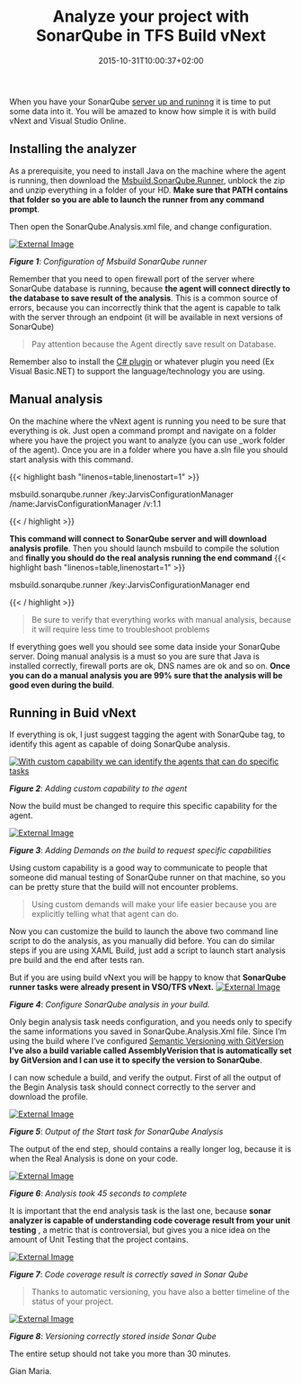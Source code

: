 ﻿---
title: "Analyze your project with SonarQube in TFS Build vNext"
description: ""
date: 2015-10-31T10:00:37+02:00
draft: false
tags: [Agile,sonarqube]
categories: [Agile]
---
When you have your SonarQube [server up and runinng](http://www.codewrecks.com/blog/index.php/2015/10/30/installing-sonarqube-on-windows-and-sql-server/) it is time to put some data into it. You will be amazed to know how simple it is with build vNext and Visual Studio Online.

## Installing the analyzer

As a prerequisite, you need to install Java on the machine where the agent is running, then download the [Msbuild.SonarQube.Runner](http://docs.sonarqube.org/display/SONAR/Installing+and+Configuring+MSBuild+SonarQube+Runner), unblock the zip and unzip everything in a folder of your HD.  **Make sure that PATH contains that folder so you are able to launch the runner from any command prompt**.

Then open the SonarQube.Analysis.xml file, and change configuration.

[![External Image](https://www.codewrecks.com/blog/wp-content/uploads/2015/10/image_thumb26.png "Configuration of Msbuild SonarQube runner")](https://www.codewrecks.com/blog/wp-content/uploads/2015/10/image26.png)

 ***Figure 1***: *Configuration of Msbuild SonarQube runner*

Remember that you need to open firewall port of the server where SonarQube database is running, because  **the agent will connect directly to the database to save result of the analysis**. This is a common source of errors, because you can incorrectly think that the agent is capable to talk with the server through an endpoint (it will be available in next versions of SonarQube)

> Pay attention because the Agent directly save result on Database.

Remember also to install the [C# plugin](http://redirect.sonarsource.com/plugins/csharp.html) or whatever plugin you need (Ex Visual Basic.NET) to support the language/technology you are using.

## Manual analysis

On the machine where the vNext agent is running you need to be sure that everything is ok. Just open a command prompt and navigate on a folder where you have the project you want to analyze (you can use \_work folder of the agent). Once you are in a folder where you have a.sln file you should start analysis with this command.

{{< highlight bash "linenos=table,linenostart=1" >}}


msbuild.sonarqube.runner /key:JarvisConfigurationManager /name:JarvisConfigurationManager 
   /v:1.1

{{< / highlight >}}

 **This command will connect to SonarQube server and will download analysis profile**. Then you should launch msbuild to compile the solution and  **finally you should do the real analysis running the end command** {{< highlight bash "linenos=table,linenostart=1" >}}


msbuild.sonarqube.runner /key:JarvisConfigurationManager end

{{< / highlight >}}

> Be sure to verify that everything works with manual analysis, because it will require less time to troubleshoot problems

If everything goes well you should see some data inside your SonarQube server. Doing manual analysis is a must so you are sure that Java is installed correctly, firewall ports are ok, DNS names are ok and so on.  **Once you can do a manual analysis you are 99% sure that the analysis will be good even during the build**.

## Running in Buid vNext

If everything is ok, I just suggest tagging the agent with SonarQube tag, to identify this agent as capable of doing SonarQube analysis.

[![With custom capability we can identify the agents that can do specific tasks](https://www.codewrecks.com/blog/wp-content/uploads/2015/10/image_thumb27.png "Adding custom capability to the agent ")](https://www.codewrecks.com/blog/wp-content/uploads/2015/10/image27.png)

 ***Figure 2***: *Adding custom capability to the agent*

Now the build must be changed to require this specific capability for the agent.

[![External Image](https://www.codewrecks.com/blog/wp-content/uploads/2015/10/image_thumb28.png "Adding Demands on the build to request specific capabilities")](https://www.codewrecks.com/blog/wp-content/uploads/2015/10/image28.png)

 ***Figure 3***: *Adding Demands on the build to request specific capabilities*

Using custom capability is a good way to communicate to people that someone did manual testing of SonarQube runner on that machine, so you can be pretty sture that the build will not encounter problems.

> Using custom demands will make your life easier because you are explicitly telling what that agent can do.

Now you can customize the build to launch the above two command line script to do the analysis, as you manually did before. You can do similar steps if you are using XAML Build, just add a script to launch start analysis pre build and the end after tests ran.

But if you are using build vNext you will be happy to know that **SonarQube runner tasks were already present in VSO/TFS vNext.** [![External Image](https://www.codewrecks.com/blog/wp-content/uploads/2015/10/image_thumb29.png "Configure SonarQube analysis in your build.")](https://www.codewrecks.com/blog/wp-content/uploads/2015/10/image29.png)

 ***Figure 4***: *Configure SonarQube analysis in your build.*

Only begin analysis task needs configuration, and you needs only to specify the same informations you saved in SonarQube.Analysis.Xml file. Since I’m using the build where I’ve configured [Semantic Versioning with GitVersion](http://www.codewrecks.com/blog/index.php/2015/10/17/integrating-gitversion-and-gitflow-in-your-vnext-build/)  **I’ve also a build variable called AssemblyVerision that is automatically set by GitVersion and I can use it to specify the version to SonarQube**.

I can now schedule a build, and verify the output. First of all the output of the Begin Analysis task should connect correctly to the server and download the profile.

[![External Image](https://www.codewrecks.com/blog/wp-content/uploads/2015/10/image_thumb30.png "Output of the Start task for SonarQube Analysis")](https://www.codewrecks.com/blog/wp-content/uploads/2015/10/image30.png)

 ***Figure 5***: *Output of the Start task for SonarQube Analysis*

The output of the end step, should contains a really longer log, because it is when the Real Analysis is done on your code.

[![External Image](https://www.codewrecks.com/blog/wp-content/uploads/2015/10/image_thumb31.png "Analysis took 45 seconds to complete")](https://www.codewrecks.com/blog/wp-content/uploads/2015/10/image31.png)

 ***Figure 6***: *Analysis took 45 seconds to complete*

It is important that the end analysis task is the last one, because  **sonar analyzer is capable of understanding code coverage result from your unit testing** , a metric that is controversial, but gives you a nice idea on the amount of Unit Testing that the project contains.

[![External Image](https://www.codewrecks.com/blog/wp-content/uploads/2015/10/image_thumb32.png "Code coverage result is correctly saved in Sonar Qube")](https://www.codewrecks.com/blog/wp-content/uploads/2015/10/image32.png)

 ***Figure 7***: *Code coverage result is correctly saved in Sonar Qube*

> Thanks to automatic versioning, you have also a better timeline of the status of your project.

[![External Image](https://www.codewrecks.com/blog/wp-content/uploads/2015/10/image_thumb33.png "Versioning correctly stored inside Sonar Qube")](https://www.codewrecks.com/blog/wp-content/uploads/2015/10/image33.png)

 ***Figure 8***: *Versioning correctly stored inside Sonar Qube*

The entire setup should not take you more than 30 minutes.

Gian Maria.
